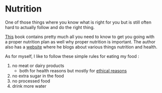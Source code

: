 # Nutrition

One of those things where you know what is right for you but is still often hard to actually follow and do the right thing.

[This](https://www.goodreads.com/book/show/25663961-how-not-to-die?from_search=true) book contains pretty much all you need to know to get you going with a proper nutrition plan as well why proper nutrition is important. The author also has a [website](https://nutritionfacts.org) where he blogs about various things nutrition and health.

As for myself, I like to follow these simple rules for eating my food :

1. no meat or dairy products
	- both for health reasons but mostly for [ethical reasons](../life/Compassion.md)
2. no extra sugar in the food
3. no processed food
4. drink more water 

